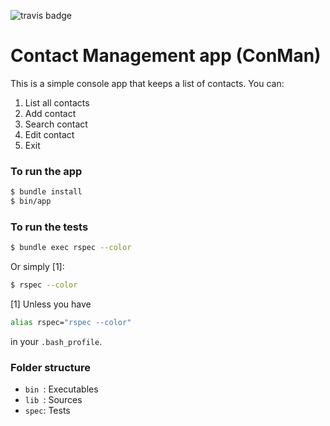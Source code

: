 ![travis badge](https://travis-ci.org/me-stevens/conman.svg?branch=master "Logo Title Text 1")

# Contact Management app (ConMan)

This is a simple console app that keeps a list of contacts. You can:

1. List all contacts
1. Add contact
1. Search contact
1. Edit contact
1. Exit

### To run the app

```bash
$ bundle install
$ bin/app
```

### To run the tests

```bash
$ bundle exec rspec --color
```

Or simply [1]:

```bash
$ rspec --color
```

[1] Unless you have

```bash
alias rspec="rspec --color"
```

in your `.bash_profile`.

### Folder structure

* `bin `: Executables
* `lib `: Sources
* `spec`: Tests
